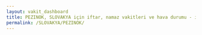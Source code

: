```yaml
---
layout: vakit_dashboard
title: PEZINOK, SLOVAKYA için iftar, namaz vakitleri ve hava durumu - ilçe/eyalet seç
permalink: /SLOVAKYA/PEZINOK/
---
```


<script type="text/javascript">
  var GLOBAL_COUNTRY = 'SLOVAKYA';
  var GLOBAL_CITY = 'PEZINOK';
  var GLOBAL_STATE = '';
  var lat = 72;
  var lon = 21;
</script>
